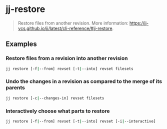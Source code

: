 # jj-restore

> Restore files from another revision. More information: <https://jj-vcs.github.io/jj/latest/cli-reference/#jj-restore>.

## Examples

### Restore files from a revision into another revision

```bash
jj restore [-f|--from] revset [-t|--into] revset filesets
```

### Undo the changes in a revision as compared to the merge of its parents

```bash
jj restore [-c|--changes-in] revset filesets
```

### Interactively choose what parts to restore

```bash
jj restore [-f|--from] revset [-t|--into] revset [-i|--interactive]
```
